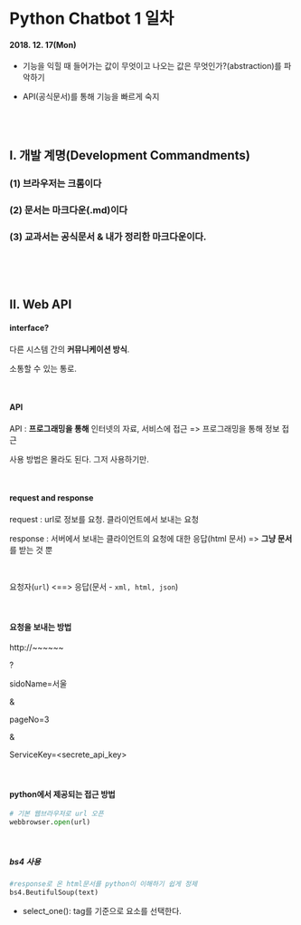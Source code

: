 # Python Chatbot 1 일차

#### 2018. 12. 17(Mon)

- 기능을 익힐 때 들어가는 값이 무엇이고 나오는 값은 무엇인가?(abstraction)를 파악하기

- API(공식문서)를 통해 기능을 빠르게 숙지

<br>

<br>

## I. 개발 계명(Development Commandments)

### (1) 브라우저는 크롬이다

### (2) 문서는 마크다운(.md)이다

### (3) 교과서는 공식문서 & 내가 정리한 마크다운이다.

<br>

<br>

<br>

## II. Web API

#### interface?

다른 시스템 간의 **커뮤니케이션 방식**.

소통할 수 있는 통로.

<br>

#### API

API : **프로그래밍을 통해** 인터넷의 자료, 서비스에 접근 => 프로그래밍을 통해 정보 접근

사용 방법은 몰라도 된다. 그저 사용하기만.

<br>

#### request and response

request : url로 정보를 요청. 클라이언트에서 보내는 요청

response : 서버에서 보내는 클라이언트의 요청에 대한 응답(html 문서) => **그냥 문서**를 받는 것 뿐

<br>

요청자(`url`) <==> 응답(문서 - `xml, html, json`)

<br>

#### 요청을 보내는 방법

http://~~~~~~

?

sidoName=서울

&

pageNo=3

&

ServiceKey=<secrete_api_key>

<br>

#### python에서 제공되는 접근 방법

```python
# 기본 웹브라우저로 url 오픈
webbrowser.open(url)
```

<br>

##### bs4 사용

```python
#response로 온 html문서를 python이 이해하기 쉽게 정제
bs4.BeutifulSoup(text)
```

- select_one(): tag를 기준으로 요소를 선택한다.

<br>



